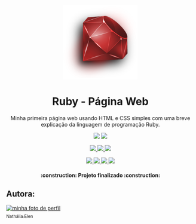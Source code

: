  <p align="center">
  <img src="https://github.com/NathaliaElen/Pagina-Web-Ruby/blob/main/Img/ruby.png?raw=true" width="200px">
  <h1 align="center">Ruby - Página Web</h1>
  <p align="center">Minha primeira página web usando HTML e CSS simples com uma breve explicação da linguagem de programação Ruby.</p>
 </p>
  
  <p align="center">
    <img src="https://img.shields.io/github/license/NathaliaElen/Pagina-Web-Ruby">
    <a href="https://codeclimate.com/github/digitalbocca/edbingo-teladesorteio/maintainability">
      <img src="https://api.codeclimate.com/v1/badges/05fc13146ed957dee79f/maintainability">
    </a>
  </p>

 <p align="center">
    <a href="https://forthebadge.com">
      <img src="https://forthebadge.com/images/badges/built-by-developers.svg">
    </a>
    <a href="https://forthebadge.com">
      <img src="https://forthebadge.com/images/badges/oooo-kill-em.svg">
    </a>
    <a href="https://forthebadge.com">
      <img src="https://forthebadge.com/images/badges/powered-by-black-magic.svg">
    </a>    
  </p>
  
   <p align="center">
    <a href="https://forthebadge.com">
      <img src="https://forthebadge.com/images/badges/uses-badges.svg">
    </a>
    <a href="https://forthebadge.com">
      <img src="https://forthebadge.com/images/badges/uses-html.svg">
    </a>
    <a href="https://forthebadge.com">
      <img src="https://forthebadge.com/images/badges/uses-css.svg">
    </a>
    <a href="https://forthebadge.com">
      <img src="https://forthebadge.com/images/badges/uses-git.svg">
    </a>    
  </p>
  
  <h4 align="center">
    <p align="center"> :construction:  Projeto finalizado  :construction: </p>
  </h4>

## Autora:

[<img src="https://user-images.githubusercontent.com/90493304/168870520-0ed30a94-1c04-4f34-9038-7afb3421c158.jpeg" alt="minha foto de perfil" width=115><br><sub>Nathália Elen</sub>](https://github.com/NathaliaElen)
